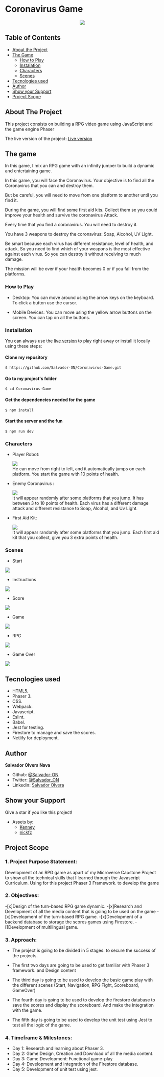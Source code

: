 # Coronavirus Game

<div align="center"><img src="dist/assets/screenshots/start-scene.png"></div>

## Table of Contents

* [About the Project](#about-the-project)
* [The Game](#the-game)
  * [How to Play](#how-to-play)
  * [Instalation](#instalation)
  * [Characters](#characters)
  * [Scenes](#scenes)
* [Tecnologies used](#tecnologies-used)
* [Author](#author)
* [Show your Support](#show-your-support)
* [Project Scope](#project-scope)

<!-- ABOUT THE PROJECT -->
## About The Project

This project consists on building a RPG video game using JavaScript and the game engine Phaser

The live version of the project: [Live version](https://defeat-the-coronavirus.netlify.app/)

<!-- THE GAME -->
## The game

In this game, I mix an RPG game with an infinity jumper to build a dynamic and entertaining game.

In this game, you will face the Coronavirus. Your objective is to find all the Coronavirus that you can and destroy them.

But be careful, you will need to move from one platform to another until you find it.

During the game, you will find some first aid kits. Collect them so you could improve your health and survive the coronavirus Attack.

Every time that you find a coronavirus. You will need to destroy it.

You have 3 weapons to destroy the coronavirus: Soap, Alcohol, UV Light.

Be smart because each virus has different resistance, level of health, and attack. So you need to find which of your weapons is the most effective against each virus. So you can destroy it without receiving to much damage.

The mission will be over if your health becomes 0 or if you fall from the platforms.


<!-- HOW TO PLAY -->
### How to Play

- Desktop: You can move around using the arrow keys on the keyboard. To click a button use the cursor.

- Mobile Devices: You can move using the yellow arrow buttons on the screen. You can tap on all the buttons.

<!-- INSTALLATION -->
### Installation

You can always use the [live version](https://defeat-the-coronavirus.netlify.app) to play right away or install it locally using these steps:

#### Clone my repository

`$ https://github.com/Salvador-ON/Coronavirus-Game.git`

#### Go to my project's folder

`$ cd Coronavirus-Game`

#### Get the dependencies needed for the game

`$ npm install`

#### Start the server and the fun
`$ npm run dev`

<!-- CHARACTERS -->
### Characters

* Player Robot: <div ><img src="dist/assets/character_robot_cheer0.png"></div>
He can move from right to left, and it automatically jumps on each platform. You start the game with 10 points of health.

* Enemy Coronavirus : <div ><img src="dist/assets/virus-small.png"></div>
It will appear randomly after some platforms that you jump. It has between 3 to 10 points of health.
Each virus has a different damage attack and different resistance to Soap, Alcohol, and Uv Light. 

* First Aid Kit:  <div ><img src="dist/assets/aid-pack.png"></div>
It will appear randomly after some platforms that you jump. Each first aid kit that you collect, give you 3 extra points of health.

<!-- SCENES -->
### Scenes

* Start 

<div><img src="dist/assets/screenshots/start-scene.png"></div>

* Instructions

<div><img src="dist/assets/screenshots/instructions-scene.png"></div>

* Score

<div><img src="dist/assets/screenshots/score-scene.png"></div>

* Game 

<div><img src="dist/assets/screenshots/game-scene.png"></div>

* RPG 

<div><img src="dist/assets/screenshots/rpg-scene.png"></div>

* Game Over

<div><img src="dist/assets/screenshots/gameover-scene.png"></div>


<!-- TECNOLOGIES USED -->
## Tecnologies used

*   HTML5.
*   Phaser 3.
*   CSS.
*   Webpack.
*   Javascript.
*   Eslint.
*   Babel.
*   Jest for testing.
*   Firestore to manage and save the scores.
*   Netlify for deployment.


<!--AUTHOR -->
## Author

**Salvador Olvera Nava**

- Github: [@Salvador-ON](https://github.com/Salvador-ON)
- Twitter: [@Salvador_ON](https://twitter.com/Salvador_ON)
- Linkedin: [Salvador Olvera](https://www.linkedin.com/in/salvador-olvera-n)

<!-- SHOW YOUR SUPPORT -->
## Show your Support

Give a star if you like this project!


- Assets by: 
  * [Kenney](https://kenney.nl/assetsk)
  * [nickfz](https://pngtree.com/nickfz_14826052?type=1)


<!-- project-scope -->
## Project Scope

### 1. Project Purpose Statement:	

Development of an RPG game as apart of my Microverse Capstone Project to show all the technical skills that I  learned through the Javascript Curriculum. Using for this project Phaser 3 Framework. to develop the game

### 2. Objectives:

-[x]Design of the turn-based RPG game dynamic.
-[x]Research and Development of all the media content that is going to be used on the game
-[x]Development of the turn-based RPG game.
-[x]Development of a backend database to storage the scores games using Firestore.
-[]Development of multilingual game.

### 3. Approach:

* The project is going to be divided in 5 stages. to secure the success of the projects.

* The first two days are going to be used to get familiar with Phaser 3 framework. and Design content

* The third day is going to be used to develop the basic game play with the different scenes (Start, Navigation, RPG Fight, Scoreboard, GameOver)

* The fourth day is going to be used to develop the firestore database to save the scores and display the scoreboard. And make the integration with the game.

* The fifth day is going to be used to develop the unit test using Jest to test all the logic of the game.

### 4. Timeframe & Milestones:
* Day 1: Research and learning about Phaser 3.
* Day 2: Game Design, Creation and Download of all the media content.
* Day 3: Game Development: Functional game-play
* Day 4: Development and integration of the Firestore database.
* Day 5: Development of unit test using jest.
